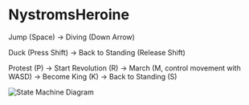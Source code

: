 # NystromsHeroine

 Jump (Space) -> Diving (Down Arrow)

 Duck (Press Shift) -> Back to Standing (Release Shift)

 Protest (P) -> Start Revolution (R) -> March (M, control movement with WASD) -> Become King (K) -> Back to Standing (S)
 
![State Machine Diagram](https://github.com/user-attachments/assets/e61a851a-bdd5-4f53-9108-6f59789a3540)
